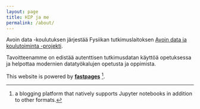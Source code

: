 ```yaml
---
layout: page
title: HIP ja me
permalink: /about/
---
```


Avoin data -koulutuksen järjestää Fysiikan tutkimuslaitoksen [Avoin data ja koulutoiminta -projekti](http://www.hip.fi/?page_id=2985).

Tavoitteenamme on edistää autenttisen tutkimusdatan käyttöä opetuksessa ja helpottaa modernien datatyökalujen opetusta ja oppimista.

This website is powered by **[fastpages](https://github.com/fastai/fastpages)** [^1].



[^1]:a blogging platform that natively supports Jupyter notebooks in addition to other formats.
